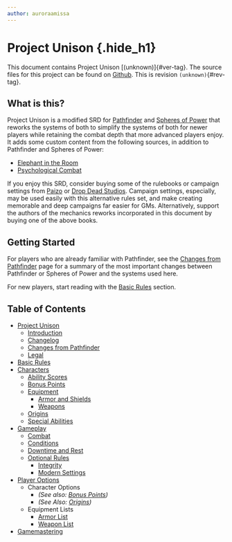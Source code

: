 ```yaml
---
author: auroraamissa
---
```


# Project Unison {.hide_h1}

This document contains Project Unison [(unknown)]{#ver-tag}. The source files for this project can be found on [Github]. This is revision `(unknown)`{#rev-tag}.

## What is this?

Project Unison is a modified SRD for [Pathfinder] and [Spheres of Power] that reworks the systems of both to simplify the systems of both for newer players while retaining the combat depth that more advanced players enjoy. It adds some custom content from the following sources, in addition to Pathfinder and Spheres of Power:

* [Elephant in the Room](https://michaeliantorno.com/feat-taxes-in-pathfinder/)
* [Psychological Combat](https://www.opengamingstore.com/products/psychological-combat)

If you enjoy this SRD, consider buying some of the rulebooks or campaign settings from [Paizo] or [Drop Dead Studios]. Campaign settings, especially, may be used easily with this alternative rules set, and make creating memorable and deep campaigns far easier for GMs. Alternatively, support the authors of the mechanics reworks incorporated in this document by buying one of the above books.

[Pathfinder]: https://paizo.com/pathfinder
[Spheres of Power]: http://spheresofpower.wikidot.com/
[Github]: https://github.com/AuroraAmissa/ProjectUnison
[Paizo]: https://paizo.com/
[Drop Dead Studios]: https://www.dropdeadstudios.com/

## Getting Started

For players who are already familiar with Pathfinder, see the [Changes from Pathfinder]() page for a summary of the most important changes between Pathfinder or Spheres of Power and the systems used here.

For new players, start reading with the [Basic Rules]() section.

## Table of Contents

* [Project Unison]()
  * [Introduction]()
  * [Changelog]()
  * [Changes from Pathfinder]()
  * [Legal]()
* [Basic Rules]()
* [Characters]()
  * [Ability Scores]()
  * [Bonus Points]()
  * [Equipment]()
    * [Armor and Shields]()
    * [Weapons]()
  * [Origins]()
  * [Special Abilities]()
* [Gameplay]()
  * [Combat]()
  * [Conditions]()
  * [Downtime and Rest]()
  * [Optional Rules]()
    * [Integrity]()
    * [Modern Settings]()
* [Player Options]()
  * Character Options
    * *(See also: [Bonus Points]())*
    * *(See Also: [Origins]())*
  * Equipment Lists
    * [Armor List]()
    * [Weapon List]()
* [Gamemastering]()
